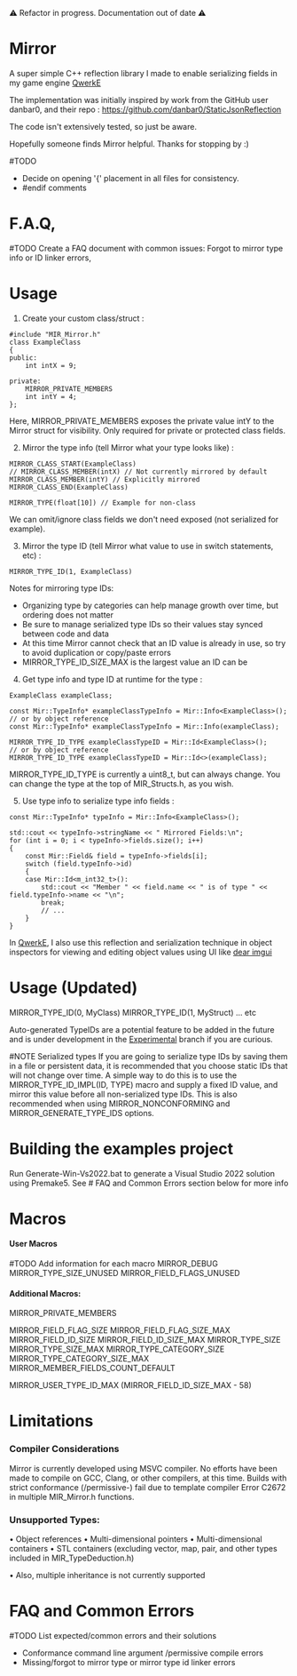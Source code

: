 ⚠️ Refactor in progress. Documentation out of date ⚠️

# Mirror
A super simple C++ reflection library I made to enable serializing fields in my game engine [QwerkE](https://github.com/AaronAppel/QwerkE)

The implementation was initially inspired by work from the GitHub user danbar0, and their repo : https://github.com/danbar0/StaticJsonReflection

The code isn't extensively tested, so just be aware.

Hopefully someone finds Mirror helpful.
Thanks for stopping by :)

#TODO 
- Decide on opening '{' placement in all files for consistency.
- \#endif comments

# F.A.Q,
\#TODO Create a FAQ document with common issues: Forgot to mirror type info or ID linker errors, 
# Usage
1. Create your custom class/struct :

```
#include "MIR_Mirror.h"
class ExampleClass
{
public:
    int intX = 9;

private:
    MIRROR_PRIVATE_MEMBERS
    int intY = 4;
};
```

Here, MIRROR_PRIVATE_MEMBERS exposes the private value intY to the Mirror struct for visibility. Only required for private or protected class fields.

2. Mirror the type info (tell Mirror what your type looks like) :

```
MIRROR_CLASS_START(ExampleClass)
// MIRROR_CLASS_MEMBER(intX) // Not currently mirrored by default
MIRROR_CLASS_MEMBER(intY) // Explicitly mirrored
MIRROR_CLASS_END(ExampleClass)

MIRROR_TYPE(float[10]) // Example for non-class
```

We can omit/ignore class fields we don't need exposed (not serialized for example).

3. Mirror the type ID (tell Mirror what value to use in switch statements, etc) :
```
MIRROR_TYPE_ID(1, ExampleClass)
```
Notes for mirroring type IDs:
- Organizing type by categories can help manage growth over time, but ordering does not matter
- Be sure to manage serialized type IDs so their values stay synced between code and data
- At this time Mirror cannot check that an ID value is already in use, so try to avoid duplication or copy/paste errors
- MIRROR_TYPE_ID_SIZE_MAX is the largest value an ID can be

4. Get type info and type ID at runtime for the type :
```
ExampleClass exampleClass;

const Mir::TypeInfo* exampleClassTypeInfo = Mir::Info<ExampleClass>();
// or by object reference
const Mir::TypeInfo* exampleClassTypeInfo = Mir::Info(exampleClass);

MIRROR_TYPE_ID_TYPE exampleClassTypeID = Mir::Id<ExampleClass>();
// or by object reference
MIRROR_TYPE_ID_TYPE exampleClassTypeID = Mir::Id<>(exampleClass);
```
MIRROR_TYPE_ID_TYPE is currently a uint8_t, but can always change.
You can change the type at the top of MIR_Structs.h, as you wish.

5. Use type info to serialize type info fields :
```
const Mir::TypeInfo* typeInfo = Mir::Info<ExampleClass>();

std::cout << typeInfo->stringName << " Mirrored Fields:\n";
for (int i = 0; i < typeInfo->fields.size(); i++)
{
	const Mir::Field& field = typeInfo->fields[i];
	switch (field.typeInfo->id)
	{
	case Mir::Id<m_int32_t>():
		std::cout << "Member " << field.name << " is of type " << field.typeInfo->name << "\n";
		break;
		// ...
	}
}
```
In [QwerkE](https://github.com/AaronAppel/QwerkE), I also use this reflection and serialization technique in object inspectors for viewing and editing object values using UI like [dear imgui](https://github.com/ocornut/imgui)

# Usage (Updated)
MIRROR_TYPE_ID(0, MyClass)
MIRROR_TYPE_ID(1, MyStruct)
... etc

Auto-generated TypeIDs are a potential feature to be added in the future and is under development in the [Experimental](https://github.com/AaronAppel/Mirror/tree/Experimental) branch if you are curious.

\#NOTE Serialized types
If you are going to serialize type IDs by saving them in a file or persistent data, it is recommended that you choose static IDs that will not change over time. A simple way to do this is to use the MIRROR_TYPE_ID_IMPL(ID, TYPE) macro and supply a fixed ID value, and mirror this value before all non-serialized type IDs. This is also recommended when using MIRROR_NONCONFORMING and MIRROR_GENERATE_TYPE_IDS options.

# Building the examples project
Run Generate-Win-Vs2022.bat to generate a Visual Studio 2022 solution using Premake5.
See # FAQ and Common Errors section below for more info
# Macros
#### User Macros
#TODO Add information for each macro
MIRROR_DEBUG
MIRROR_TYPE_SIZE_UNUSED
MIRROR_FIELD_FLAGS_UNUSED

#### Additional Macros:
MIRROR_PRIVATE_MEMBERS

MIRROR_FIELD_FLAG_SIZE
MIRROR_FIELD_FLAG_SIZE_MAX
MIRROR_FIELD_ID_SIZE
MIRROR_FIELD_ID_SIZE_MAX
MIRROR_TYPE_SIZE
MIRROR_TYPE_SIZE_MAX
MIRROR_TYPE_CATEGORY_SIZE
MIRROR_TYPE_CATEGORY_SIZE_MAX
MIRROR_MEMBER_FIELDS_COUNT_DEFAULT

MIRROR_USER_TYPE_ID_MAX (MIRROR_FIELD_ID_SIZE_MAX - 58)
# Limitations
### Compiler Considerations
Mirror is currently developed using MSVC compiler. No efforts have been made to compile on GCC, Clang, or other compilers, at this time.
Builds with strict conformance (/permissive-) fail due to template compiler Error C2672 in multiple MIR_Mirror.h functions.
### Unsupported Types:
• Object references
• Multi-dimensional pointers
• Multi-dimensional containers
• STL containers (excluding vector, map, pair, and other types included in MIR_TypeDeduction.h)

• Also, multiple inheritance is not currently supported

# FAQ and Common Errors
#TODO List expected/common errors and their solutions
- Conformance command line argument /permissive compile errors
- Missing/forgot to mirror type or mirror type id linker errors
